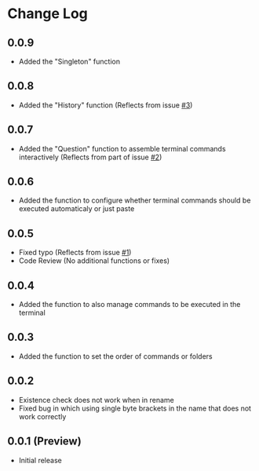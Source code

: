 # Change Log

## 0.0.9
 - Added the "Singleton" function

## 0.0.8
 - Added the "History" function (Reflects from issue [#3](https://github.com/Angelmaneuver/command-launcher/issues/3))

## 0.0.7
 - Added the "Question" function to assemble terminal commands interactively (Reflects from part of issue [#2](https://github.com/Angelmaneuver/command-launcher/issues/2))

## 0.0.6
 - Added the function to configure whether terminal commands should be executed automaticaly or just paste

## 0.0.5
 - Fixed typo (Reflects from issue [#1](https://github.com/Angelmaneuver/command-launcher/issues/1))
 - Code Review (No additional functions or fixes)

## 0.0.4
 - Added the function to also manage commands to be executed in the terminal

## 0.0.3
 - Added the function to set the order of commands or folders

## 0.0.2
 - Existence check does not work when in rename
 - Fixed bug in which using single byte brackets in the name that does not work correctly

## 0.0.1 (Preview)

 - Initial release
